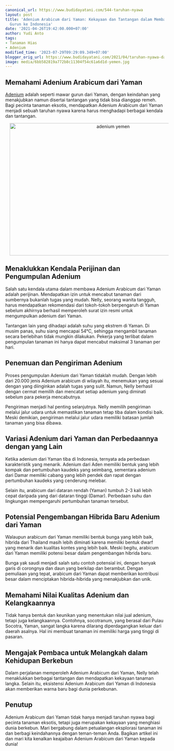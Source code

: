 ```yaml
---
canonical_url: https://www.budidayatani.com/544-taruhan-nyawa
layout: post
title: 'Adenium Arabicum dari Yaman: Kekayaan dan Tantangan dalam Membawa Keindahan
  Gurun ke Indonesia'
date: '2021-04-26T19:42:00.000+07:00'
author: Yudi Anto
tags:
- Tanaman Hias
- Adenium
modified_time: '2023-07-29T09:29:09.349+07:00'
blogger_orig_url: https://www.budidayatani.com/2021/04/taruhan-nyawa-datangkan-arabicum-yaman.html
image: media/6bb582819a772b8c11304f54c61a6d1d-yemen.jpg
---
```

<h2>Memahami Adenium Arabicum dari Yaman</h2><p><a href="https://www.budidayatani.com/search/label/Adenium">Adenium</a> adalah seperti mawar gurun dari Yaman, dengan keindahan yang menakjubkan namun disertai tantangan yang tidak bisa dianggap remeh. Bagi pecinta tanaman eksotis, mendapatkan Adenium Arabicum dari Yaman menjadi sebuah taruhan nyawa karena harus menghadapi berbagai kendala dan tantangan.</p><div class="separator" style="clear: both; text-align: center;"><a href="https://blogger.googleusercontent.com/img/b/R29vZ2xl/AVvXsEhG4M_xjG43H6D_Nj-SY7yDgq2kgZjWyNnsMeHE-dQgmAXiAVoo3u11RtEgaH2--GlXk9AOydrh6eupN7zF4N2APMY0n1K3TwHwFMHk8SblvmxE5s4ua1yVohKfBtywyfCDau48yKOjM6Jo5bJgXHvsC9xR3HKdHEZYknnW8_iQmH9WRV4EN5QJ3UyZUVcn/s1838/yemen.jpg" imageanchor="1" style="margin-left: 1em; margin-right: 1em;"><img alt="adenium yemen" border="0" data-original-height="1200" data-original-width="1838" height="418" src="https://blogger.googleusercontent.com/img/b/R29vZ2xl/AVvXsEhG4M_xjG43H6D_Nj-SY7yDgq2kgZjWyNnsMeHE-dQgmAXiAVoo3u11RtEgaH2--GlXk9AOydrh6eupN7zF4N2APMY0n1K3TwHwFMHk8SblvmxE5s4ua1yVohKfBtywyfCDau48yKOjM6Jo5bJgXHvsC9xR3HKdHEZYknnW8_iQmH9WRV4EN5QJ3UyZUVcn/w640-h418/yemen.jpg" width="640" /></a></div><h2>Menaklukkan Kendala Perijinan dan Pengumpulan Adenium</h2><p>Salah satu kendala utama dalam membawa Adenium Arabicum dari Yaman adalah perijinan. Mendapatkan izin untuk mencabut tanaman dari sumbernya bukanlah tugas yang mudah. Nelly, seorang wanita tangguh, harus mendapatkan rekomendasi dari tokoh-tokoh berpengaruh di Yaman sebelum akhirnya berhasil memperoleh surat izin resmi untuk mengumpulkan adenium dari Yaman.</p><p>Tantangan lain yang dihadapi adalah suhu yang ekstrem di Yaman. Di musim panas, suhu siang mencapai 54°C, sehingga mengambil tanaman secara berlebihan tidak mungkin dilakukan. Pekerja yang terlibat dalam pengumpulan tanaman ini hanya dapat mencabut maksimal 3 tanaman per hari.</p><h2>Penemuan dan Pengiriman Adenium</h2><p>Proses pengumpulan Adenium dari Yaman tidaklah mudah. Dengan lebih dari 20.000 jenis Adenium arabicum di wilayah itu, menemukan yang sesuai dengan yang diinginkan adalah tugas yang sulit. Namun, Nelly berhasil dengan cermat memilih dan mencatat setiap adenium yang diminati sebelum para pekerja mencabutnya.</p><p>Pengiriman menjadi hal penting selanjutnya. Nelly memilih pengiriman melalui jalur udara untuk memastikan tanaman tetap tiba dalam kondisi baik. Meski demikian, pengiriman melalui jalur udara memiliki batasan jumlah tanaman yang bisa dibawa.</p><h2>Variasi Adenium dari Yaman dan Perbedaannya dengan yang Lain</h2><p>Ketika adenium dari Yaman tiba di Indonesia, ternyata ada perbedaan karakteristik yang menarik. Adenium dari Aden memiliki bentuk yang lebih kompak dan pertumbuhan kaudeks yang seimbang, sementara adenium dari Damar memiliki cabang yang lebih pendek dan rapat dengan pertumbuhan kaudeks yang cenderung melebar.</p><p>Selain itu, arabicum dari dataran rendah (Yaman) tumbuh 2-3 kali lebih cepat daripada yang dari dataran tinggi (Damar). Perbedaan suhu dan lingkungan mempengaruhi pertumbuhan tanaman tersebut.</p><h2>Potensial Pengembangan Hibrida Baru Adenium dari Yaman</h2><p>Walaupun arabicum dari Yaman memiliki bentuk bunga yang lebih baik, hibrida dari Thailand masih lebih diminati karena memiliki bentuk dwarf yang menarik dan kualitas kontes yang lebih baik. Meski begitu, arabicum dari Yaman memiliki potensi besar dalam pengembangan hibrida baru.</p><p>Bunga yak saudi menjadi salah satu contoh potensial ini, dengan banyak garis di corongnya dan daun yang berkilap dan berambut. Dengan pemuliaan yang tepat, arabicum dari Yaman dapat memberikan kontribusi besar dalam menciptakan hibrida-hibrida yang menakjubkan dan unik.</p><h2>Memahami Nilai Kualitas Adenium dan Kelangkaannya</h2><p>Tidak hanya bentuk dan keunikan yang menentukan nilai jual adenium, tetapi juga kelangkaannya. Contohnya, socotranum, yang berasal dari Pulau Socotra, Yaman, sangat langka karena dilarang diperdagangkan keluar dari daerah asalnya. Hal ini membuat tanaman ini memiliki harga yang tinggi di pasaran.</p><h2>Mengajak Pembaca untuk Melangkah dalam Kehidupan Berkebun</h2><p>Dalam perjalanan memperoleh Adenium Arabicum dari Yaman, Nelly telah menaklukkan berbagai tantangan dan mendapatkan kekayaan tanaman langka. Selain itu, eksistensi Adenium Arabicum dari Yaman di Indonesia akan memberikan warna baru bagi dunia perkebunan.</p><h2>Penutup</h2><p>Adenium Arabicum dari Yaman tidak hanya menjadi taruhan nyawa bagi pecinta tanaman eksotis, tetapi juga merupakan kekayaan yang menghiasi dunia berkebun. Mari bergabung dalam petualangan eksplorasi tanaman ini dan berbagi keindahannya dengan teman-teman Anda. Bagikan artikel ini dan mari kita kenalkan keajaiban Adenium Arabicum dari Yaman kepada dunia!</p>